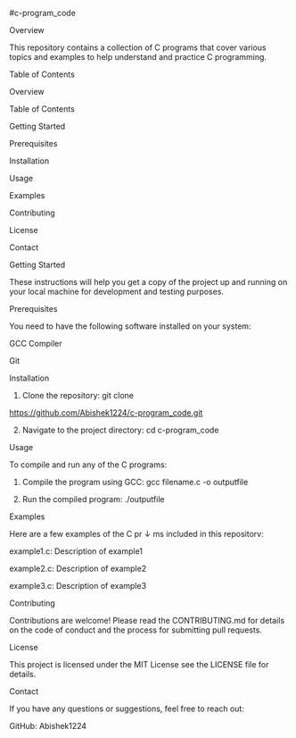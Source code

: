 #c-program_code

Overview

This repository contains a collection of C programs that cover various topics and examples to help understand and practice C programming.

Table of Contents

Overview

Table of Contents

Getting Started

Prerequisites

Installation

Usage

Examples

Contributing

License

Contact

Getting Started

These instructions will help you get a copy of the project up and running on your local machine for development and testing purposes.

Prerequisites

You need to have the following software installed on your system:

GCC Compiler

Git

Installation

1. Clone the repository: git clone

https://github.com/Abishek1224/c-program_code.git

2. Navigate to the project directory: cd c-program_code

Usage

To compile and run any of the C programs:

1. Compile the program using GCC: gcc filename.c -o outputfile

2. Run the compiled program: ./outputfile

Examples

Here are a few examples of the C pr ↓ ms included in this repositorv:

example1.c: Description of example1

example2.c: Description of example2

example3.c: Description of example3

Contributing

Contributions are welcome! Please read the CONTRIBUTING.md for details on the code of conduct and the process for submitting pull requests.

License

This project is licensed under the MIT License see the LICENSE file for details.

Contact

If you have any questions or suggestions, feel free to reach out:

GitHub: Abishek1224